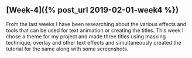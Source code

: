 ## [Week-4]({% post_url 2019-02-01-week4 %})

From the last weeks I have been researching about the various effects and tools that can be used for text animation or creating the titles. This week I chose a theme for my project and made three titles using masking technique, overlay and other text effects and simultaneously created the tutorial for the same along with some screenshots. 
